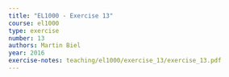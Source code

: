 ```yaml
---
title: "EL1000 - Exercise 13"
course: el1000
type: exercise
number: 13
authors: Martin Biel
year: 2016
exercise-notes: teaching/el1000/exercise_13/exercise_13.pdf
---
```

